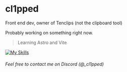 # cl1pped

Front end dev, owner of Tenclips (not the clipboard tool)

Probably working on something right now.

> Learning Astro and Vite

[![My Skills](https://skillicons.dev/icons?i=html,css,js,ts,astro,vite,nodejs,tailwind,netlify,aftereffects,git,bun&perline=6)](#)


###### Feel free to contact me on Discord (@_cl1pped)
